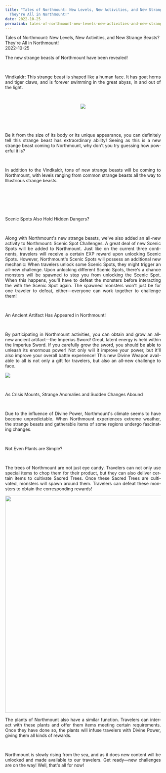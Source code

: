 ```yaml
---
title: "Tales of Northmount: New Levels, New Activities, and New Strange Beasts?
  They're All in Northmount!"
date: 2022-10-25
permalink: tales-of-northmount-new-levels-new-activities-and-new-strange-beasts-theyre-all-in-northmount.html
---
```


<div class="news_detail scrollbar"><div class="news_title">Tales of Northmount: New Levels, New Activities, and New Strange Beasts? They're All in Northmount!</div><div class="news_date">2022-10-25</div><div id="news_player"></div><p align="justify"><span lang="en-US">The new strange beasts of Northmount have been revealed!</span></p>
<p align="justify">&nbsp;</p>
<p align="justify"><span lang="en-US">Vindkaldr</span><span lang="en-US">: This strange beast is shaped like a human face. It has goat horns and tiger claws, and is forever swimming in the great abyss, in and out of the light.</span></p>
<p align="center">&nbsp;</p>
<p align="center"><img src="https://sg-chimeraland.playerinfinite.com/cms/nrft/feeds/pic/80aaf3cdce18a6f185bce8ed34ad7f75.png"></p>
<p align="center">&nbsp;</p>
<p align="center">&nbsp;</p>
<p align="justify"><span lang="en-US">Be it from the size of its body or its unique appearance, you can definitely tell this strange beast has </span><span lang="en-US">extraordinary ability</span><span lang="en-US">! Seeing as this is a new strange beast coming to Northmount, why don't you try guessing </span><span lang="en-US">how powerful</span><span lang="en-US"> it is?</span></p>
<p align="justify">&nbsp;</p>
<p align="justify"><span lang="en-US">In addition to the Vindkaldr, tons of new strange beasts will be coming to Northmount, with levels ranging from common strange beasts all the way to Illustrious strange beasts.</span></p>
<p align="justify">&nbsp;</p>
<p align="justify">&nbsp;</p>
<p align="justify">&nbsp;</p>
<p align="justify"><span lang="en-US">Scenic Spots Also Hold Hidden Dangers?</span></p>
<p align="justify">&nbsp;</p>
<p align="justify"><span lang="en-US">Along with Northmount's new strange beasts, we've also added an all-new activity to Northmount: Scenic Spot Challenges. A great deal of new Scenic Spots will be added to Northmount. Just like on the current three continents, travelers will receive a certain EXP reward upon unlocking Scenic Spots. However, Northmount's Scenic Spots will possess an additional </span><span lang="en-US">new mechanic</span><span lang="en-US">: When travelers unlock some Scenic Spots, they might trigger an all-new challenge. Upon unlocking different Scenic Spots, there's a chance </span><span lang="en-US">monsters will be spawned to stop you from unlocking the Scenic Spot</span><span lang="en-US">. When this happens, you'll have to defeat the monsters before interacting the with the Scenic Spot again. The spawned monsters won't just be for one traveler to defeat, either—everyone can work together to challenge them!</span></p>
<p align="justify">&nbsp;</p>
<p align="justify"><span lang="en-US">An Ancient Artifact Has Appeared in Northmount!</span></p>
<p align="justify">&nbsp;</p>
<p align="justify"><span lang="en-US">By participating in Northmount activities, you can obtain and grow an all-new </span><span lang="en-US">ancient artifact—the Imperius Sword</span><span lang="en-US">! Great, latent energy is held within the Imperius Sword. If you carefully grow the sword, you should be able to </span><span lang="en-US">unleash its enormous power!</span><span lang="en-US"> Not only will it improve your power, but it'll also improve your overall battle experience! This new Divine Weapon </span><span lang="en-US">available to all</span><span lang="en-US"> is not only a gift for travelers, but also an all-new challenge to face.</span></p>
<p align="justify"><img style="display: block; margin-left: auto; margin-right: auto;" src="https://sg-chimeraland.playerinfinite.com/cms/nrft/feeds/pic/a5d49bafda785033ea12187b50aa2e05.png"></p>
<p align="justify">&nbsp;</p>
<p align="justify"><span lang="en-US">As Crisis Mounts, Strange Anomalies and Sudden Changes Abound</span></p>
<p align="justify">&nbsp;</p>
<p align="justify"><span lang="en-US">Due to the </span><span lang="en-US">influence of Divine Power</span><span lang="en-US">, Northmount's climate seems to have become </span><span lang="en-US">unpredictable</span><span lang="en-US">. When Northmount experiences extreme weather, the strange beasts and gatherable items of some regions undergo </span><span lang="en-US">fascinating changes</span><span lang="en-US">.</span></p>
<p align="justify">&nbsp;</p>
<p align="justify"><span lang="en-US">Not Even Plants are Simple?</span></p>
<p align="justify">&nbsp;</p>
<p align="justify"><span lang="en-US">The trees of Northmount are not just eye candy. Travelers can not only use special items to </span><span lang="en-US">chop</span><span lang="en-US"> them for their product, but they can also deliver certain items to </span><span lang="en-US">cultivate Sacred Trees</span><span lang="en-US">. Once these Sacred Trees are cultivated, monsters will spawn around them. Travelers can defeat these monsters to </span><span lang="en-US">obtain the corresponding rewards</span><span lang="en-US">!</span></p>
<p align="justify"><img style="display: block; margin-left: auto; margin-right: auto;" src="https://sg-chimeraland.playerinfinite.com/cms/nrft/feeds/pic/6d18eb24aa7c3e3838a2130f3a21c6e2.png" width="1246" height="701"></p>
<p align="justify"><span lang="en-US">The plants of Northmount also have a similar function. Travelers can interact with these plants and offer them items meeting certain requirements. Once they have done so, the plants will infuse travelers with Divine Power, giving them </span><span lang="en-US">all kinds of rewards</span><span lang="en-US">.</span></p>
<p align="justify">&nbsp;</p>
<p align="justify"><span lang="en-US">Northmount is slowly rising from the sea, and as it does new content will be unlocked and made available to our travelers. Get ready—new challenges are on the way! Well, that's all for now!</span></p>
<p align="justify">&nbsp;</p>
<p align="left">&nbsp;</p>
<p align="left"><br><br></p></div>